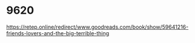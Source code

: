 # 9620
https://retep.online/redirect/www.goodreads.com/book/show/59641216-friends-lovers-and-the-big-terrible-thing

